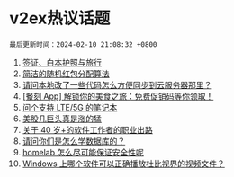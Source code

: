 # v2ex热议话题

`最后更新时间：2024-02-10 21:08:32 +0800`

1. [签证、白本护照与旅行](https://www.v2ex.com/t/1015219)
1. [简洁的随机红包分配算法](https://www.v2ex.com/t/1015205)
1. [请问本地改了一些代码怎么方便同步到云服务器那里？](https://www.v2ex.com/t/1015243)
1. [[餐刻 App] 解锁你的美食之旅：免费促销码等你领取！](https://www.v2ex.com/t/1015211)
1. [问个支持 LTE/5G 的笔记本](https://www.v2ex.com/t/1015208)
1. [美股几巨头真是涨的猛](https://www.v2ex.com/t/1015216)
1. [关于 40 岁+的软件工作者的职业出路](https://www.v2ex.com/t/1015221)
1. [请问你们是怎么学数据库的？](https://www.v2ex.com/t/1015190)
1. [homelab 怎么尽可能保证安全性呢](https://www.v2ex.com/t/1015220)
1. [Windows 上哪个软件可以正确播放杜比视界的视频文件？](https://www.v2ex.com/t/1015244)

